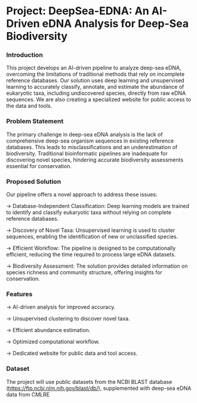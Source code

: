 # Project: DeepSea-EDNA: An AI-Driven eDNA Analysis for Deep-Sea Biodiversity
### Introduction
This project develops an AI-driven pipeline to analyze deep-sea eDNA, overcoming the limitations of traditional methods that rely on incomplete reference databases. Our solution uses deep learning and unsupervised learning to accurately classify, annotate, and estimate the abundance of eukaryotic taxa, including undiscovered species, directly from raw eDNA sequences. We are also creating a specialized website for public access to the data and tools.

### Problem Statement
The primary challenge in deep-sea eDNA analysis is the lack of comprehensive deep-sea organism sequences in existing reference databases. This leads to misclassifications and an underestimation of biodiversity. Traditional bioinformatic pipelines are inadequate for discovering novel species, hindering accurate biodiversity assessments essential for conservation.

### Proposed Solution
Our pipeline offers a novel approach to address these issues:

-> Database-Independent Classification: Deep learning models are trained to identify and classify eukaryotic taxa without relying on complete reference databases.

-> Discovery of Novel Taxa: Unsupervised learning is used to cluster sequences, enabling the identification of new or unclassified species.

-> Efficient Workflow: The pipeline is designed to be computationally efficient, reducing the time required to process large eDNA datasets.

-> Biodiversity Assessment: The solution provides detailed information on species richness and community structure, offering insights for conservation.

### Features
-> AI-driven analysis for improved accuracy.

-> Unsupervised clustering to discover novel taxa.

-> Efficient abundance estimation.

-> Optimized computational workflow.

-> Dedicated website for public data and tool access.

### Dataset
The project will use public datasets from the NCBI BLAST database (https://ftp.ncbi.nlm.nih.gov/blast/db/), supplemented with deep-sea eDNA data from CMLRE
